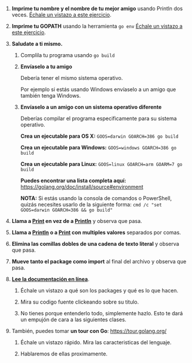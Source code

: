 1. **Imprime tu nombre y el nombre de tu mejor amigo** usando Println dos veces. [Échale un vistazo a este ejercicio](https://github.com/inancgumus/learngo/tree/master/translation/spanish/02-tu-primer-programa/ejericios/01-imprimir-nombres).

2. **Imprime tu GOPATH** usando la herramienta `go env` [Échale un vistazo a este ejercicio](https://github.com/inancgumus/learngo/tree/master/translation/spanish/02-tu-primer-programa/ejercicios/02-imprimir-gopath).

3. **Saludate a ti mismo.**

   1. Complila tu programa usando `go build`

   2. **Envíaselo a tu amigo**

      Debería tener el mismo sistema operativo.

      Por ejemplo si estás usando Windows envíaselo a un amigo que también tenga Windows.

   3. **Envíaselo a un amigo con un sistema operativo diferente**

      Deberías compilar el programa especificamente para su sistema operativo.

      **Crea un ejecutable para OS X:**
      `GOOS=darwin GOARCH=386 go build`

      **Crea un ejecutable para Windows:**
      `GOOS=windows GOARCH=386 go build`

      **Crea un ejecutable para Linux:**
      `GOOS=linux GOARCH=arm GOARM=7 go build`

      **Puedes encontrar una lista completa aquí:**
      https://golang.org/doc/install/source#environment

      **NOTA:** Si estás usando la consola de comandos o PowerShell, quizás necesites usarlo de la siguiente forma:
      `cmd /c "set GOOS=darwin GOARCH=386 && go build"`

4. **Llama a [Print](https://golang.org/pkg/fmt/#Print) en vez de a [Println](https://golang.org/pkg/fmt/#Println)** y observa que pasa.

5. **Llama a [Println](https://golang.org/pkg/fmt/#Println) o a [Print](https://golang.org/pkg/fmt/#Print) con multiples valores** separados por comas.

6. **Elimina las comillas dobles de una cadena de texto literal** y observa que pasa.

7. **Mueve tanto el package como import** al final del archivo y observa que pasa.

8. **[Lee la documentación en línea](https://golang.org/pkg)**.

   1. Échale un vistazo a qué son los packages y qué es lo que hacen.

   2. Mira su codigo fuente clickeando sobre su titulo.

   3. No tienes porque entenderlo todo, simplemente hazlo. Esto te dará un empujón de cara a las siguientes clases.

9. También, puedes tomar **un tour con Go**: https://tour.golang.org/

   1. Échale un vistazo rápido. Mira las caracteristicas del lenguaje.

   2. Hablaremos de ellas proximamente.
